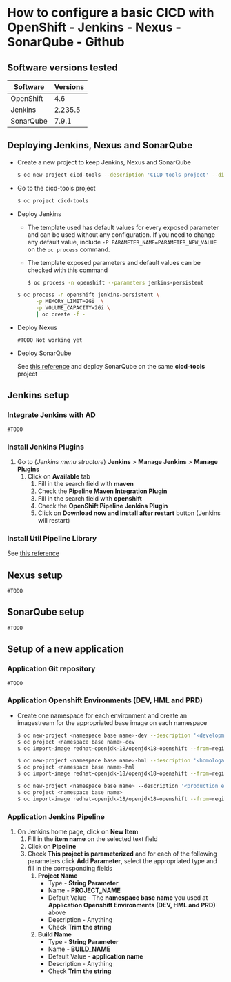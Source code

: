 # How to configure a basic CICD with OpenShift - Jenkins - Nexus - SonarQube - Github

## Software versions tested

| Software | Versions |
| --- | --- |
| OpenShift | 4.6 |
| Jenkins | 2.235.5 |
| SonarQube | 7.9.1 |

## Deploying Jenkins, Nexus and SonarQube

- Create a new project to keep Jenkins, Nexus and SonarQube

    ```sh
    $ oc new-project cicd-tools --description 'CICD tools project' --display-name 'CICD Tools'
    ```

- Go to the cicd-tools project

    ```sh
    $ oc project cicd-tools
    ```

- Deploy Jenkins

    - The template used has default values for every exposed parameter and can be used without any configuration. If you need to change any default value, include `-P PARAMETER_NAME=PARAMETER_NEW_VALUE` on the `oc process` command.

    - The template exposed parameters and default values can be checked with this command

        ```bash
        $ oc process -n openshift --parameters jenkins-persistent
        ```

    ```bash
    $ oc process -n openshift jenkins-persistent \
          -p MEMORY_LIMET=2Gi  \
          -p VOLUME_CAPACITY=2Gi \
          | oc create -f -
    ```

- Deploy Nexus

    `#TODO Not working yet`

- Deploy SonarQube

    See [this reference](https://github.com/marcelogiarola/image-sonar#openshift "GitHub public repository marcelogiarola/imagem-sonar") and deploy SonarQube on the same **cicd-tools** project

## Jenkins setup

### Integrate Jenkins with AD

`#TODO`

### Install Jenkins Plugins

1. Go to (*Jenkins menu structure*) **Jenkins** > **Manage Jenkins** > **Manage Plugins**
    1. Click on **Available** tab
        1. Fill in the search field with **maven**
        1. Check the **Pipeline Maven Integration Plugin**
        1. Fill in the search field with **openshift**
        1. Check the **OpenShift Pipeline Jenkins Plugin**
        1. Click on **Download now and install after restart** button (Jenkins will restart)

### Install Util Pipeline Library

See [this reference](https://github.com/marcelogiarola/jenkins-util-library#utility-feature-library-for-jenkins-pipelines "GitHub public repository marcelogiarola/jenkins-util-library")

## Nexus setup

`#TODO`

## SonarQube setup

`#TODO`

## Setup of a new application

### Application Git repository

`#TODO`

### Application Openshift Environments (DEV, HML and PRD)

- Create one namespace for each environment and create an imagestream for the appropriated base image on each namespace

    ```bash
    $ oc new-project <namespace base name>-dev --description '<development environment namespace`s description>' --display-name '<development environment namespace`s display name>'
    $ oc project <namespace base name>-dev
    $ oc import-image redhat-openjdk-18/openjdk18-openshift --from=registry.access.redhat.com/redhat-openjdk-18/openjdk18-openshift:1.8 --confirm -n myproject

    $ oc new-project <namespace base name>-hml --description '<homologation environment namespace`s description>' --display-name '<homologation environment namespace`s display name>'
    $ oc project <namespace base name>-hml
    $ oc import-image redhat-openjdk-18/openjdk18-openshift --from=registry.access.redhat.com/redhat-openjdk-18/openjdk18-openshift:1.8 --confirm -n myproject

    $ oc new-project <namespace base name> --description '<production environment namespace`s description>' --display-name '< environment namespace`s display name>'
    $ oc project <namespace base name>
    $ oc import-image redhat-openjdk-18/openjdk18-openshift --from=registry.access.redhat.com/redhat-openjdk-18/openjdk18-openshift:1.8 --confirm -n myproject
    ```   

### Application Jenkins Pipeline

1. On Jenkins home page, click on **New Item**
    1. Fill in the **item name** on the selected text field
    1. Click on **Pipeline**
    1. Check **This project is parameterized** and for each of the following parameters click **Add Parameter**, select the appropriated type and fill in the corresponding fields
        1. **Project Name**
            - Type - **String Parameter**
            - Name - **PROJECT_NAME**
            - Default Value - The **namespace base name** you used at **Application Openshift Environments (DEV, HML and PRD)** above
            - Description - Anything
            - Check **Trim the string**
        1. **Build Name**
            - Type - **String Parameter**
            - Name - **BUILD_NAME**
            - Default Value - **application name**
            - Description - Anything
            - Check **Trim the string**
